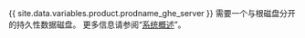 {{ site.data.variables.product.prodname_ghe_server }} 需要一个与根磁盘分开的持久性数据磁盘。 更多信息请参阅“[系统概述](/enterprise/admin/guides/installation/system-overview)”。
